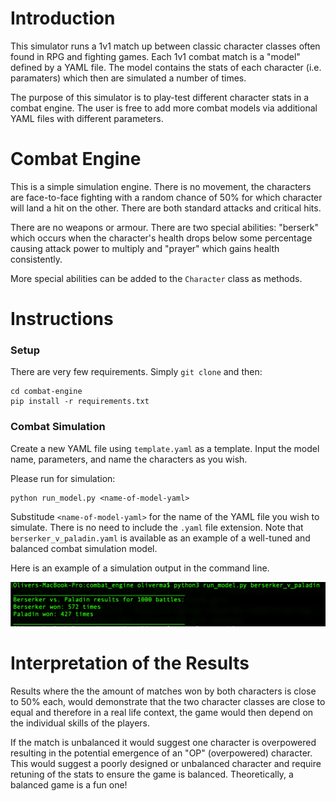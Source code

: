 # Introduction

This simulator runs a 1v1 match up between classic character classes often
found in RPG and fighting games. Each 1v1 combat match is a "model" defined
by a YAML file. The model contains the stats of each character (i.e. paramaters)
which then are simulated a number of times.

The purpose of this simulator is to play-test different character stats in a
combat engine. The user is free to add more combat models via additional YAML
files with different parameters.

# Combat Engine

This is a simple simulation engine. There is no movement, the characters are
face-to-face fighting with a random chance of 50% for which character will land
a hit on the other. There are both standard attacks and critical hits.

There are no weapons or armour. There are two special abilities: "berserk"
which occurs when the character's health drops below some percentage causing
attack power to multiply and "prayer" which gains health consistently.

More special abilities can be added to the `Character` class as methods.

# Instructions

### Setup

There are very few requirements. Simply `git clone` and then:

```
cd combat-engine
pip install -r requirements.txt
```

### Combat Simulation

Create a new YAML file using `template.yaml` as a template. Input the model
name, parameters, and name the characters as you wish.

Please run for simulation:

```
python run_model.py <name-of-model-yaml>
```

Substitude `<name-of-model-yaml>` for the name of the YAML file you wish to
simulate. There is no need to include the `.yaml` file extension. Note that
`berserker_v_paladin.yaml` is available as an example of a well-tuned and
balanced combat simulation model.

Here is an example of a simulation output in the command line.

![image](assets/example_results.png)

# Interpretation of the Results

Results where the the amount of matches won by both characters is close to
50% each, would demonstrate that the two character classes are close to equal
and therefore in a real life context, the game would then depend on the
individual skills of the players.

If the match is unbalanced it would suggest one character is overpowered
resulting in the potential emergence of an "OP" (overpowered) character.
This would suggest a poorly designed or unbalanced character and require
retuning of the stats to ensure the game is balanced. Theoretically, a balanced
game is a fun one!
